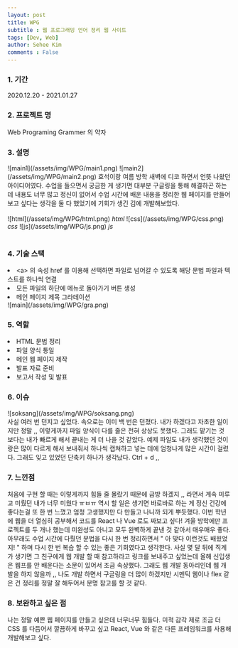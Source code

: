 ```yaml
---
layout: post
title: WPG
subtitle : 웹 프로그래밍 언어 정리 웹 사이트
tags: [Dev, Web]
author: Sehee Kim
comments : False
---
```


<h3> 1. 기간</h3>
2020.12.20 - 2021.01.27

<h3> 2. 프로젝트 명</h3>
Web Programing Grammer 의 약자

<h3> 3. 설명</h3>
![main1](/assets/img/WPG/main1.png)
![main2](/assets/img/WPG/main2.png)
효석이랑 여름 방학 새벽에 디코 하면서 언뜻 나왔던 아이디어였다. 수업을 들으면서 궁금한 게 생기면 대부분 구글링을 통해 해결하곤 하는데 내용도 너무 많고 정신이 없어서 수업 시간에 배운 내용을 정리한 웹 페이지를 만들어 보고 싶다는 생각을 둘 다 했었기에 기회가 생긴 김에 개발해보았다.<br><br>
![html](/assets/img/WPG/html.png)
<i>html</i>
![css](/assets/img/WPG/css.png)
<i>css</i>
![js](/assets/img/WPG/js.png)
<i>js</i>
<br><br>

<h3> 4. 기술 스택</h3>
<li>&lt;a&gt; 의 속성 href 를 이용해 선택하면 파일로 넘어갈 수 있도록 해당 문법 파일과 텍스트를 하나씩 연결</li>
<li>모든 파일의 하단에 메뉴로 돌아가기 버튼 생성</li>
<li>메인 페이지 제목 그라데이션</li>
![main](/assets/img/WPG/gra.png)

<h3> 5. 역할</h3>
<li>HTML 문법 정리</li>
<li>파일 양식 통일</li>
<li>메인 웹 페이지 제작</li>
<li>발표 자료 준비</li>
<li>보고서 작성 및 발표</li>

<h3> 6. 이슈</h3>
![soksang](/assets/img/WPG/soksang.png)<br>
사실 여러 번 던지고 싶었다. 속으로는 이미 백 번은 던졌다. 내가 하겠다고 자초한 일이지만 정말 ,, 이렇게까지 파일 양식이 다를 줄은 전혀 상상도 못했다. 그래도 맡기는 것 보다는 내가 빠르게 해서 끝내는 게 더 나을 것 같았다. 예제 파일도 내가 생각했던 것이랑은 많이 다르게 해서 보내줘서 하나씩 캡쳐하고 넣는 데에 엄청나게 많은 시간이 걸렸다. 그래도 잊고 있었던 단축키 하나가 생각났다. Ctrl + d ,, 

<h3> 7. 느낀점</h3>
처음에 구현 할 때는 이렇게까지 힘들 줄 몰랐기 때문에 금방 하겠지 ,, 라면서 계속 미루고 미뤘던 내가 너무 미웠다 ㅠㅂㅠ 역시 할 일은 생기면 바로바로 하는 게 정신 건강에 좋다는걸 또 한 번 느꼈고 엄청 고생했지만 다 만들고 나니까 되게 뿌듯했다. 이번 학년에 웹을 더 열심히 공부해서 코드를 React 나 Vue 로도 짜보고 싶다! 겨울 방학에만 프로젝트를 두 개나 했는데 미완성도 아니고 모두 완벽하게 끝낸 것 같아서 매우매우 좋다. 아무래도 수업 시간에 다뤘던 문법을 다시 한 번 정리하면서 " 아 맞다 이런것도 배웠었지! " 하며 다시 한 번 복습 할 수 있는 좋은 기회였다고 생각한다. 사실 몇 달 뒤에 직계가 생기면 그 친구에게 웹 개발 할 때 참고하라고 링크를 보내주고 싶었는데 올해 신입생은 웹프를 안 배운다는 소문이 있어서 조금 속상했다. 그래도 웹 개발 동아리인데 웹 개발을 하지 않을까 ,, 나도 개발 하면서 구글링을 더 많이 하겠지만 시멘틱 웹이나 flex 같은 건 정리를 정말 잘 해두어서 분명 참고를 할 것 같다. 

<h3> 8. 보완하고 싶은 점</h3>
나는 정말 예쁜 웹 페이지를 만들고 싶은데 너무너무 힘들다. 미적 감각 제로 조금 더 CSS 를 다듬어서 깔끔하게 바꾸고 싶고 React, Vue 와 같은 다른 프레임워크를 사용해 개발해보고 싶다.
